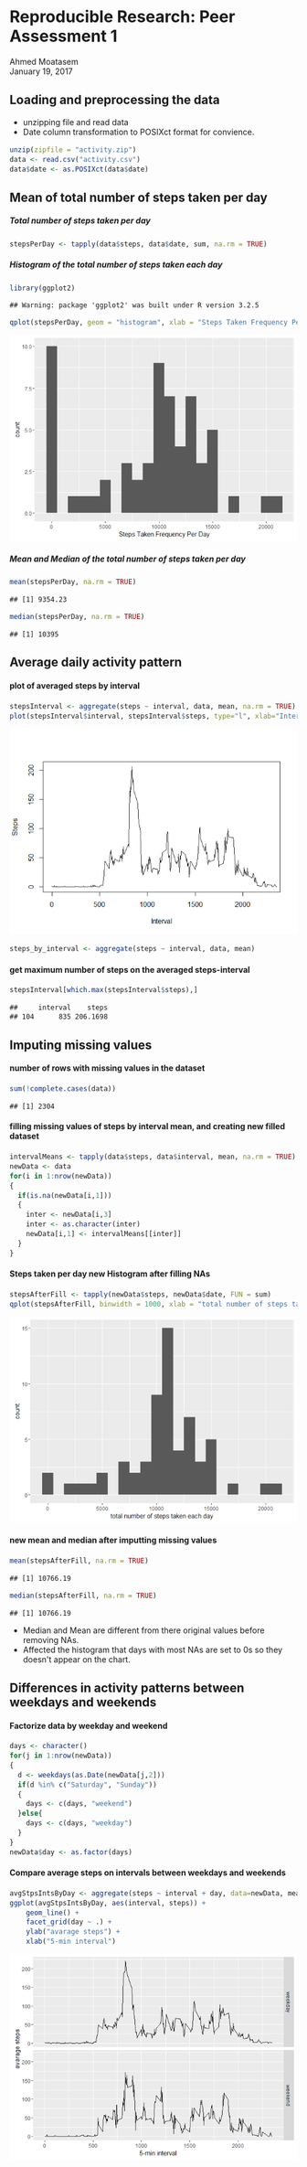 # Reproducible Research: Peer Assessment 1
Ahmed Moatasem  
January 19, 2017  

## Loading and preprocessing the data
* unzipping file and read data
* Date column transformation to POSIXct format for convience.

```r
unzip(zipfile = "activity.zip")
data <- read.csv("activity.csv")
data$date <- as.POSIXct(data$date)
```


## Mean of total number of steps taken per day

##### Total number of steps taken per day

```r
stepsPerDay <- tapply(data$steps, data$date, sum, na.rm = TRUE)
```

##### Histogram of the total number of steps taken each day

```r
library(ggplot2)
```

```
## Warning: package 'ggplot2' was built under R version 3.2.5
```

```r
qplot(stepsPerDay, geom = "histogram", xlab = "Steps Taken Frequency Per Day",  binwidth = 1000)
```

![](PA1_template_files/figure-html/unnamed-chunk-3-1.png)<!-- -->

##### Mean and Median of the total number of steps taken per day

```r
mean(stepsPerDay, na.rm = TRUE)
```

```
## [1] 9354.23
```

```r
median(stepsPerDay, na.rm = TRUE)
```

```
## [1] 10395
```



## Average daily activity pattern

#### plot of averaged steps by interval

```r
stepsInterval <- aggregate(steps ~ interval, data, mean, na.rm = TRUE)
plot(stepsInterval$interval, stepsInterval$steps, type="l", xlab="Interval", ylab="Steps", xlim = c(0,2300))
```

![](PA1_template_files/figure-html/unnamed-chunk-5-1.png)<!-- -->

```r
steps_by_interval <- aggregate(steps ~ interval, data, mean)
```

#### get maximum number of steps on the averaged steps-interval

```r
stepsInterval[which.max(stepsInterval$steps),]
```

```
##     interval    steps
## 104      835 206.1698
```


## Imputing missing values
#### number of rows with missing values in the dataset

```r
sum(!complete.cases(data))
```

```
## [1] 2304
```
#### filling missing values of steps by interval mean, and creating new filled dataset

```r
intervalMeans <- tapply(data$steps, data$interval, mean, na.rm = TRUE)
newData <- data
for(i in 1:nrow(newData))
{
  if(is.na(newData[i,1]))
  {
    inter <- newData[i,3]
    inter <- as.character(inter)
    newData[i,1] <- intervalMeans[[inter]]
  }
}
```

#### Steps taken per day new Histogram after filling NAs


```r
stepsAfterFill <- tapply(newData$steps, newData$date, FUN = sum)
qplot(stepsAfterFill, binwidth = 1000, xlab = "total number of steps taken each day")
```

![](PA1_template_files/figure-html/unnamed-chunk-9-1.png)<!-- -->

#### new mean and median after imputting missing values


```r
mean(stepsAfterFill, na.rm = TRUE)
```

```
## [1] 10766.19
```

```r
median(stepsAfterFill, na.rm = TRUE)
```

```
## [1] 10766.19
```
* Median and Mean are different from there original values before removing NAs.
* Affected the histogram that days with most NAs are set to 0s so they doesn't appear on the chart. 

## Differences in activity patterns between weekdays and weekends


#### Factorize data by weekday and weekend

```r
days <- character()
for(j in 1:nrow(newData))
{
  d <- weekdays(as.Date(newData[j,2]))
  if(d %in% c("Saturday", "Sunday"))
  {
    days <- c(days, "weekend")
  }else{
    days <- c(days, "weekday")
  }
}
newData$day <- as.factor(days)
```

#### Compare average steps on intervals between weekdays and weekends

```r
avgStpsIntsByDay <- aggregate(steps ~ interval + day, data=newData, mean)
ggplot(avgStpsIntsByDay, aes(interval, steps)) + 
    geom_line() + 
    facet_grid(day ~ .) +
    ylab("avarage steps") +
    xlab("5-min interval") 
```

![](PA1_template_files/figure-html/unnamed-chunk-12-1.png)<!-- -->
